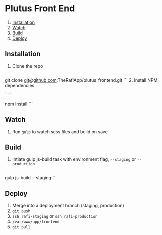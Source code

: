 # Plutus Front End

1. [Installation](#installation)
1. [Watch](#watch)
1. [Build](#build)
1. [Deploy](#deploy)

<a name="installation"></a>
## Installation

1. Clone the repo

    ```
  git clone git@github.com:TheRafiApp/plutus_frontend.git
    ```
2. Install NPM dependencies

    ```
  npm install
    ```

<a name="watch"></a>
## Watch

1. Run `gulp` to watch scss files and build on save

<a name="build"></a>
## Build

1. Intiate gulp js-build task with environment flag, `--staging` or `--production`

    ```
  gulp js-build --staging
    ```

<a name="deploy"></a>
## Deploy

1. Merge into a deployment branch (staging, production)
1. `git push `
1. `ssh rafi-staging` or `ssh rafi-production`
1. `/var/www/app/frontend`
1. `git pull`
